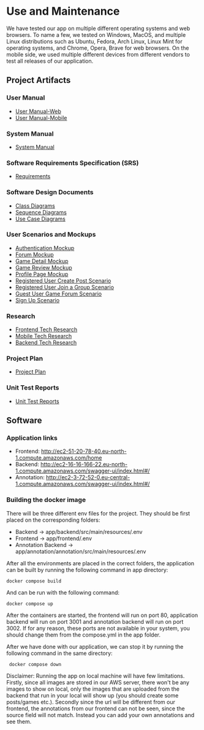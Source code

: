 # Use and Maintenance
We have tested our app on multiple different operating systems and web browsers.
To name a few, we tested on Windows, MacOS, and multiple Linux distributions such as Ubuntu, Fedora, Arch Linux, Linux Mint for operating systems, and Chrome, Opera, Brave for web browsers.
On the mobile side, we used multiple different devices from different vendors to test all releases of our application.

## Project Artifacts
### User Manual
- [User Manual-Web](https://github.com/bounswe/bounswe2023group5/wiki/User-Manual#annotation)
- [User Manual-Mobile](https://github.com/bounswe/bounswe2023group5/wiki/User-Manual-%E2%80%90-Mobile)

### System Manual
- [System Manual](https://github.com/bounswe/bounswe2023group5/wiki/System-Manual)
  
### Software Requirements Specification (SRS)
- [Requirements](https://github.com/bounswe/bounswe2023group5/wiki/Requirements)

### Software Design Documents
- [Class Diagrams](https://github.com/bounswe/bounswe2023group5/wiki/Class-Diagram)
- [Sequence Diagrams](https://github.com/bounswe/bounswe2023group5/wiki/Sequence-Diagram)
- [Use Case Diagrams](https://github.com/bounswe/bounswe2023group5/wiki/Use-Case-Diagram)

### User Scenarios and Mockups
- [Authentication Mockup](https://github.com/bounswe/bounswe2023group5/wiki/Authentication-Mock-Up)
- [Forum Mockup](https://github.com/bounswe/bounswe2023group5/wiki/Forum-Mockup)
- [Game Detail Mockup](https://github.com/bounswe/bounswe2023group5/wiki/Game-Details-Page-Mockup)
- [Game Review Mockup](https://github.com/bounswe/bounswe2023group5/wiki/Game-Reviews-Mockup)
- [Profile Page Mockup](https://github.com/bounswe/bounswe2023group5/wiki/Profile-Page-Mockup)
- [Registered User Create Post Scenario](https://github.com/bounswe/bounswe2023group5/wiki/Registered-User-Scenario:-Create-Post-in-a-Game-Forum)
- [Registered User Join a Group Scenario](https://github.com/bounswe/bounswe2023group5/wiki/Registered-User-Scenerio:-Search-For-Groups-and-Join-A-Group)
- [Guest User Game Forum Scenario](https://github.com/bounswe/bounswe2023group5/wiki/Unregistered-User-Scenario:-Search-for-a-Game-and-Browse-the-Game-Forum)
- [Sign Up Scenario](https://github.com/bounswe/bounswe2023group5/wiki/Unregistered-User-Scenario:-Sign-Up)
  
### Research
- [Frontend Tech Research](https://github.com/bounswe/bounswe2023group5/wiki/Frontend-Tech-Research)
- [Mobile Tech Research](https://github.com/bounswe/bounswe2023group5/wiki/Mobile-Tech-Research)
- [Backend Tech Research](https://github.com/bounswe/bounswe2023group5/wiki/Backend-Tech-Research)


### Project Plan
- [Project Plan](https://github.com/orgs/bounswe/projects/21)

### Unit Test Reports
- [Unit Test Reports](https://github.com/bounswe/bounswe2023group5/wiki/Unit-Test-Reports)

## Software

### Application links

- Frontend: http://ec2-51-20-78-40.eu-north-1.compute.amazonaws.com/home
- Backend: http://ec2-16-16-166-22.eu-north-1.compute.amazonaws.com/swagger-ui/index.html#/
- Annotation: http://ec2-3-72-52-0.eu-central-1.compute.amazonaws.com/swagger-ui/index.html#/

### Building the docker image
There will be three different env files for the project. They should be first placed on the corresponding folders:

- Backend -> app/backend/src/main/resources/.env
- Frontend -> app/frontend/.env
- Annotation Backend -> app/annotation/annotation/src/main/resources/.env

After all the environments are placed in the correct folders, the application can be built by running the following command in app directory:

    docker compose build

And can be run with the following command:

    docker compose up

After the containers are started, the frontend will run on port 80, application backend will run on port 3001 and annotation backend will run on port 3002. If for any reason, these ports are not available in your system, you should change them from the compose.yml in the app folder.

After we have done with our application, we can stop it by running the following command in the same directory:

     docker compose down

Disclaimer: Running the app on local machine will have few limitations. Firstly, since all images are stored in our AWS server, there won't be any images to show on local, only the images that are uploaded from the backend that run in your local will show up (you should create some posts/games etc.). Secondly since the url will be different from our frontend, the annotations from our frontend can not be seen, since the source field will not match. Instead you can add your own annotations and see them.

